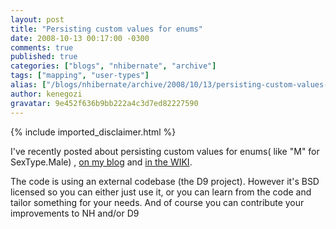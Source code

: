 ```yaml
---
layout: post
title: "Persisting custom values for enums"
date: 2008-10-13 00:17:00 -0300
comments: true
published: true
categories: ["blogs", "nhibernate", "archive"]
tags: ["mapping", "user-types"]
alias: ["/blogs/nhibernate/archive/2008/10/13/persisting-custom-values-for-enums.aspx"]
author: kenegozi
gravatar: 9e452f636b9bb222a4c3d7ed82227590
---
```

{% include imported_disclaimer.html %}
<p>I've recently posted about persisting custom values for enums( like "M" for SexType.Male) , <a href="http://www.kenegozi.com/Blog/2008/10/12/described-enums-in-nhibernate.aspx">on my blog</a> and <a href="/wikis/howtonh/persisiting-described-enums.aspx">in the WIKI</a>.</p>
<p>The code is using an external codebase (the D9 project). However it's BSD licensed so you can either just use it, or you can learn from the code and tailor something for your needs. And of course you can contribute your improvements to NH and/or D9</p>
